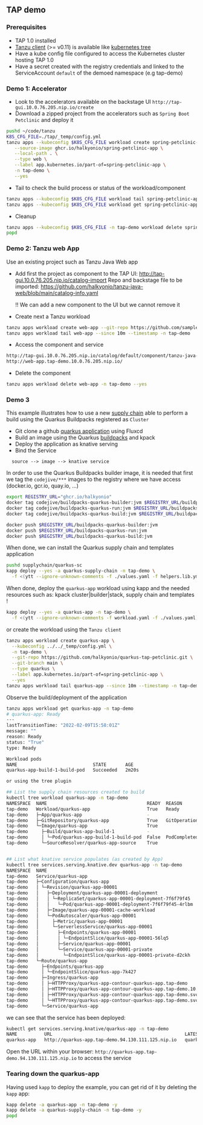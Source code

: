 ## TAP demo

### Prerequisites

- TAP 1.0 installed
- [Tanzu client](https://docs.vmware.com/en/Tanzu-Application-Platform/1.0/tap/GUID-install-general.html#tanzu-cli-clean-install) (>= v0.11) is available like [kubernetes tree](https://github.com/ahmetb/kubectl-tree)
- Have a kube config file configured to access the Kubernetes cluster hosting TAP 1.0
- Have a secret created with the registry credentials and linked to the ServiceAccount `default` of the demoed namespace (e.g tap-demo)

### Demo 1: Accelerator

- Look to the accelerators available on the backstage UI `http://tap-gui.10.0.76.205.nip.io/create`
- Download a zipped project from the accelerators such as `Spring Boot Petclinic` and deploy it
```bash
pushd ~/code/tanzu
K8S_CFG_FILE=./tap/_temp/config.yml
tanzu apps --kubeconfig $K8S_CFG_FILE workload create spring-petclinic-app \
   --source-image ghcr.io/halkyonio/spring-petclinic-app \
   --local-path . \
   --type web \
   --label app.kubernetes.io/part-of=spring-petclinic-app \
   -n tap-demo \
   --yes
```
- Tail to check the build process or status of the workload/component
```bash
tanzu apps --kubeconfig $K8S_CFG_FILE workload tail spring-petclinic-app --since 10m --timestamp -n tap-demo 
tanzu apps --kubeconfig $K8S_CFG_FILE workload get spring-petclinic-app
```

- Cleanup 
```bash
tanzu apps --kubeconfig $K8S_CFG_FILE -n tap-demo workload delete spring-petclinic-app
popd
```

### Demo 2: Tanzu web App

Use an existing project such as Tanzu Java Web app

- Add first the project as component to the TAP UI:
  http://tap-gui.10.0.76.205.nip.io/catalog-import
  Repo and backstage file to be imported: https://github.com/halkyonio/tanzu-java-web/blob/main/catalog-info.yaml

  !! We can add a new component to the UI but we cannot remove it

- Create next a Tanzu workload
```bash
tanzu apps workload create web-app --git-repo https://github.com/sample-accelerators/tanzu-java-web-app --git-branch main --type web --label app.kubernetes.io/part-of=tanzu-java-web-app -n tap-demo --yes
tanzu apps workload tail web-app --since 10m --timestamp -n tap-demo
```

- Access the component and service

```bash
http://tap-gui.10.0.76.205.nip.io/catalog/default/component/tanzu-java-web-app/
http://web-app.tap-demo.10.0.76.205.nip.io/
```

- Delete the component
```bash
tanzu apps workload delete web-app -n tap-demo --yes
```

### Demo 3

This example illustrates how to use a new [supply chain](https://github.com/vmware-tanzu/cartographer) able to perform a build
using the Quarkus Buildpacks registered as `Cluster`

- Git clone a github [quarkus application](https://github.com/halkyonio/quarkus-tap-petclinic) using Fluxcd
- Build an image using the Quarkus [buildpacks](https://github.com/quarkusio/quarkus-buildpacks) and kpack
- Deploy the application as knative serving
- Bind the Service

```
  source --> image --> knative service
```

In order to use the Quarkus Buildpacks builder image, it is needed that first we tag the `codejive/***` images to the registry where we have access (docker.io, gcr.io, quay.io, ...)
```bash
export REGISTRY_URL="ghcr.io/halkyonio"
docker tag codejive/buildpacks-quarkus-builder:jvm $REGISTRY_URL/buildpacks-quarkus-builder:jvm
docker tag codejive/buildpacks-quarkus-run:jvm $REGISTRY_URL/buildpacks-quarkus-run:jvm
docker tag codejive/buildpacks-quarkus-build:jvm $REGISTRY_URL/buildpacks-quarkus-build:jvm

docker push $REGISTRY_URL/buildpacks-quarkus-builder:jvm
docker push $REGISTRY_URL/buildpacks-quarkus-run:jvm
docker push $REGISTRY_URL/buildpacks-quarkus-build:jvm
```

When done, we can install the Quarkus supply chain and templates application
```bash
pushd supplychain/quarkus-sc
kapp deploy --yes -a quarkus-supply-chain -n tap-demo \
  -f <(ytt --ignore-unknown-comments -f ./values.yaml -f helpers.lib.yml -f ./k8s -f ./templates -f supply-chain.yaml)
```

When done, deploy the `quarkus-app` workload using kapp and the needed resources such as: kpack cluster|builder|stack, supply chain and templates !

```bash
kapp deploy --yes -a quarkus-app -n tap-demo \
  -f <(ytt --ignore-unknown-comments -f workload.yaml -f ./values.yaml)
```
or create the workload using the `Tanzu client`
```bash
tanzu apps workload create quarkus-app \
  --kubeconfig ../../_temp/config.yml \
  -n tap-demo \
  --git-repo https://github.com/halkyonio/quarkus-tap-petclinic.git \
  --git-branch main \
  --type quarkus \
  --label app.kubernetes.io/part-of=spring-petclinic-app \
  --yes
tanzu apps workload tail quarkus-app --since 10m --timestamp -n tap-demo  
```

Observe the build/deployment of the application

```bash
tanzu apps workload get quarkus-app -n tap-demo
# quarkus-app: Ready
---
lastTransitionTime: "2022-02-09T15:58:01Z"
message: ""
reason: Ready
status: "True"
type: Ready

Workload pods
NAME                            STATE       AGE
quarkus-app-build-1-build-pod   Succeeded   2m20s

or using the tree plugin 

## List the supply chain resources created to build
kubectl tree workload quarkus-app -n tap-demo
NAMESPACE  NAME                                     READY  REASON               AGE  
tap-demo   Workload/quarkus-app                     True   Ready                2m55s
tap-demo   ├─App/quarkus-app                        -                           102s 
tap-demo   ├─GitRepository/quarkus-app              True   GitOperationSucceed  2m49s
tap-demo   └─Image/quarkus-app                      True                        2m40s
tap-demo     ├─Build/quarkus-app-build-1            -                           2m40s
tap-demo     │ └─Pod/quarkus-app-build-1-build-pod  False  PodCompleted         2m39s
tap-demo     └─SourceResolver/quarkus-app-source    True                        2m40s


## List what knative service populates (as created by App)
kubectl tree services.serving.knative.dev quarkus-app -n tap-demo
NAMESPACE  NAME                                                                         READY  REASON  AGE
tap-demo   Service/quarkus-app                                                          True           13m
tap-demo   ├─Configuration/quarkus-app                                                  True           13m
tap-demo   │ └─Revision/quarkus-app-00001                                               True           13m
tap-demo   │   ├─Deployment/quarkus-app-00001-deployment                                -              13m
tap-demo   │   │ └─ReplicaSet/quarkus-app-00001-deployment-7f6f79f45                    -              13m
tap-demo   │   │   └─Pod/quarkus-app-00001-deployment-7f6f79f45-4rlbm                   True           13m
tap-demo   │   ├─Image/quarkus-app-00001-cache-workload                                 -              13m
tap-demo   │   └─PodAutoscaler/quarkus-app-00001                                        True           13m
tap-demo   │     ├─Metric/quarkus-app-00001                                             True           13m
tap-demo   │     └─ServerlessService/quarkus-app-00001                                  True           13m
tap-demo   │       ├─Endpoints/quarkus-app-00001                                        -              13m
tap-demo   │       │ └─EndpointSlice/quarkus-app-00001-56lq5                            -              13m
tap-demo   │       ├─Service/quarkus-app-00001                                          -              13m
tap-demo   │       └─Service/quarkus-app-00001-private                                  -              13m
tap-demo   │         └─EndpointSlice/quarkus-app-00001-private-d2ckh                    -              13m
tap-demo   └─Route/quarkus-app                                                          True           13m
tap-demo     ├─Endpoints/quarkus-app                                                    -              13m
tap-demo     │ └─EndpointSlice/quarkus-app-7k427                                        -              13m
tap-demo     ├─Ingress/quarkus-app                                                      True           13m
tap-demo     │ ├─HTTPProxy/quarkus-app-contour-quarkus-app.tap-demo                     -              13m
tap-demo     │ ├─HTTPProxy/quarkus-app-contour-quarkus-app.tap-demo.10.0.76.205.nip.io  -              13m
tap-demo     │ ├─HTTPProxy/quarkus-app-contour-quarkus-app.tap-demo.svc                 -              13m
tap-demo     │ └─HTTPProxy/quarkus-app-contour-quarkus-app.tap-demo.svc.cluster.local   -              13m
tap-demo     └─Service/quarkus-app                                                      -              13m
```

we can see that the service has been deployed:

```bash
kubectl get services.serving.knative/quarkus-app -n tap-demo
NAME          URL                                                 LATESTCREATED       LATESTREADY         READY   REASON
quarkus-app   http://quarkus-app.tap-demo.94.130.111.125.nip.io   quarkus-app-00001   quarkus-app-00001   True
```

Open the URL within your browser: `http://quarkus-app.tap-demo.94.130.111.125.nip.io` to access the service

### Tearing down the quarkus-app

Having used `kapp` to deploy the example, you can get rid of it by deleting the
`kapp` app:

```bash
kapp delete -a quarkus-app -n tap-demo -y 
kapp delete -a quarkus-supply-chain -n tap-demo -y
popd
```